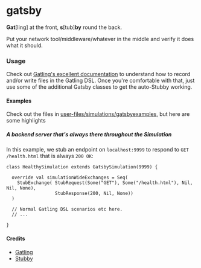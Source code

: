 gatsby
============================

__Gat__[ling] at the front, __s__[tub]__by__ round the back.

Put your network tool/middleware/whatever in the middle and verify it does what it should.

### Usage
Check out [Gatling's excellent documentation](http://gatling.io/docs/2.0.0/) to understand how to record and/or write files in the Gatling DSL. Once you're comfortable with that, just use some of the additional Gatsby classes to get the auto-Stubby working.

#### Examples
Check out the files in [user-files/simulations/gatsbyexamples](https://github.com/themillhousegroup/gatsby/tree/master/user-files/simulations/gatsbyexamples), but here are some highlights

##### A backend server that's always there throughout the Simulation
In this example, we stub an endpoint on `localhost:9999` to respond to `GET /health.html` that is always `200 OK`:

```
class HealthySimulation extends GatsbySimulation(9999) {

  override val simulationWideExchanges = Seq(
    StubExchange( StubRequest(Some("GET"), Some("/health.html"), Nil, Nil, None),
                  StubResponse(200, Nil, None))
  )

  // Normal Gatling DSL scenarios etc here.
  // ...
  
}
```

#### Credits

  - [Gatling](http://gatling.io/)
  - [Stubby](https://github.com/headexplodes/http-stub-server-scala)

